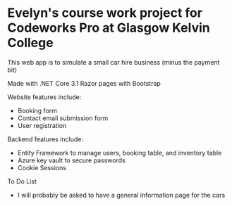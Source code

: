# Evelyn's course work project for Codeworks Pro at Glasgow Kelvin College

This web app is to simulate a small car hire business (minus the payment bit)

Made with .NET Core 3.1 Razor pages with Bootstrap

Website features include:
* Booking form
* Contact email submission form
* User registration

Backend features include:
* Entity Framework to manage users, booking table, and inventory table
* Azure key vault to secure passwords
* Cookie Sessions

To Do List
* I will probably be asked to have a general information page for the cars
